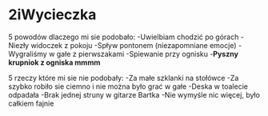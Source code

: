 # 2iWycieczka

5 powodów dlaczego mi sie podobało:
-Uwielbiam chodzić po górach
-Niezły widoczek z pokoju
-Spływ pontonem (niezapomniane emocje)
-Wygraliśmy w gałe z pierwszakami
-Spiewanie przy ognisku
-**Pyszny krupniok z ogniska mmmm**

5 rzeczy które mi sie nie podobały:
-Za małe szklanki na stołówce
-Za szybko robiło sie ciemno i nie można było grać w gałe
-Deska w toalecie odpadała
-Brak jednej struny w gitarze Bartka
-Nie wymyśle nic więcej, było całkiem fajnie
